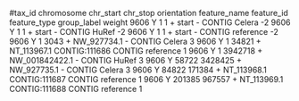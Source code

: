 #tax_id	chromosome	chr_start	chr_stop	orientation	feature_name	feature_id	feature_type	group_label	weight
9606	Y	1	1	+	start	-	CONTIG	Celera	-2
9606	Y	1	1	+	start	-	CONTIG	HuRef	-2
9606	Y	1	1	+	start	-	CONTIG	reference	-2
9606	Y	1	3043	+	NW_927734.1	-	CONTIG	Celera	3
9606	Y	1	34821	+	NT_113967.1	CONTIG:111686	CONTIG	reference	1
9606	Y	1	3942718	+	NW_001842422.1	-	CONTIG	HuRef	3
9606	Y	58722	3428425	+	NW_927735.1	-	CONTIG	Celera	3
9606	Y	84822	171384	+	NT_113968.1	CONTIG:111687	CONTIG	reference	1
9606	Y	201385	967557	+	NT_113969.1	CONTIG:111688	CONTIG	reference	1
